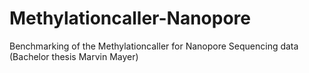 # Methylationcaller-Nanopore
Benchmarking of the Methylationcaller for Nanopore Sequencing data (Bachelor thesis Marvin Mayer)
